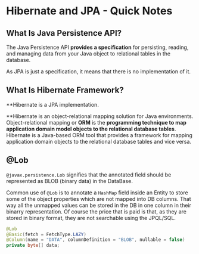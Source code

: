 
# Hibernate and JPA - Quick Notes

## What Is Java Persistence API?
The Java Persistence API **provides a specification** for persisting, reading, and managing data from your Java object to relational tables in the database.

As JPA is just a specification, it means that there is no implementation of it.

## What Is Hibernate Framework?
**Hibernate is a JPA implementation.

**Hibernate is an object-relational mapping solution for Java environments. Object-relational mapping or **ORM** is the **programming technique to map application domain model objects to the relational database tables**. Hibernate is a Java-based ORM tool that provides a framework for mapping application domain objects to the relational database tables and vice versa.



## @Lob
`@javax.persistence.Lob` signifies that the annotated field should be represented as BLOB (binary data) in the DataBase.

Common use of `@Lob` is to annotate a `HashMap` field inside an Entity to store some of the object properties which are not mapped into DB columns. That way all the unmapped values can be stored in the DB in one column in their binarry representation. Of course the price that is paid is that, as they are stored in binary format, they are not searchable using the JPQL/SQL.

```java
@Lob
@Basic(fetch = FetchType.LAZY)
@Column(name = "DATA", columnDefinition = "BLOB", nullable = false)
private byte[] data;
```

